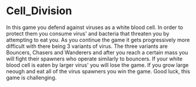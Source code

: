 # Cell_Division
In this game you defend against viruses as a white blood cell. In order to protect them you consume virus' and bacteria that threaten you by attempting to eat you. As you continue the game it gets progressively more difficult with there being 3 variants of virus. The three variants are Bouncers, Chasers and Wanderers and after you reach a certain mass you will fight their spawners who operate similarly to bouncers. If your white blood cell is eaten by larger virus' you will lose the game. If you grow large neough and eat all of the virus spawners you win the game. Good luck, this game is challenging.